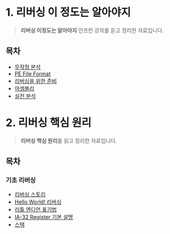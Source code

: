 # 1. 리버싱 이 정도는 알아야지

> **리버싱 이정도는 알아야지** 인프런 강의를 듣고 정리한 자료입니다.

## 목차
- [무작정 분석](./무작정%20분석.md)
- [PE File Format](./PE%20File%20Format.md)
- [리버싱을 위한 준비](./리버싱을%20위한%20준비.md)
- [어셈블리](./어셈블리와%20친해지는%20단계.md)
- [실전 분석](./실전%20분석.md)


# 2. 리버싱 핵심 원리

> **리버싱 핵심 원리**를 읽고 정리한 자료입니다.

## 목차
### 기초 리버싱
- [리버싱 스토리](./리버싱%20스토리.md)
- [Hello World! 리버싱](./Hello%20World!%20리버싱.md)
- [리틀 엔디언 표기법](./리틀%20엔디언%20표기법.md)
- [IA-32 Register 기본 설명](./IA-32%20Register%20기본%20설명.md)
- [스택](./스택.md)

